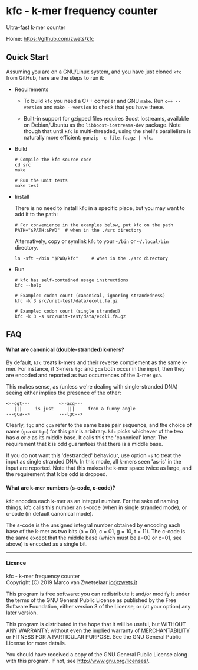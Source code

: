 # kfc - k-mer frequency counter

Ultra-fast k-mer counter

Home: https://github.com/zwets/kfc

 
## Quick Start

Assuming you are on a GNU/Linux system, and you have just cloned `kfc` from
GitHub, here are the steps to run it:

* Requirements

  - To build `kfc` you need a C++ compiler and GNU `make`.  Run `c++ --version`
  and `make --version` to check that you have these.

  - Built-in support for gzipped files requires Boost Iostreams, available on
  Debian/Ubuntu as the `libboost-iostreams-dev` package.  Note though that
  until `kfc` is multi-threaded, using the shell's parallelism is naturally
  more efficient: `gunzip -c file.fa.gz | kfc`.


* Build

      # Compile the kfc source code
      cd src
      make

      # Run the unit tests
      make test

* Install

  There is no need to install `kfc` in a specific place, but you may want to
  add it to the path:

      # For convenience in the examples below, put kfc on the path
      PATH="$PATH:$PWD"  # when in the ./src directory

  Alternatively, copy or symlink `kfc` to your `~/bin` or `~/.local/bin` directory.

      ln -sft ~/bin "$PWD/kfc"     # when in the ./src directory

* Run

      # kfc has self-contained usage instructions
      kfc --help

      # Example: codon count (canonical, ignoring strandedness)
      kfc -k 3 src/unit-test/data/ecoli.fa.gz

      # Example: codon count (single stranded)
      kfc -k 3 -s src/unit-test/data/ecoli.fa.gz


## FAQ

#### What are canonical (double-stranded) k-mers?

By default, `kfc` treats k-mers and their reverse complement as the same k-mer.
For instance, if 3-mers `tgc` and `gca` both occur in the input, then they are
encoded and reported as two occurrences of the 3-mer `gca`.

This makes sense, as (unless we're dealing with single-stranded DNA) seeing
either implies the presence of the other:

    <--cgt---           <--acg---
       |||     is just     |||     from a funny angle
    ---gca-->           ---tgc-->

Clearly, `tgc` and `gca` refer to the same base pair sequence, and the choice
of name (`gca` or `tgc`) for this pair is arbitrary.  `kfc` picks whichever
of the two has *a* or *c* as its middle base.  It calls this the 'canonical'
kmer.  The requirement that k is odd guarantees that there ís a middle base.

If you do not want this 'destranded' behaviour, use option `-s` to treat the
input as single stranded DNA.  In this mode, all k-mers seen 'as-is' in the
input are reported.  Note that this makes the k-mer space twice as large, and
the requirement that k be odd is dropped.


#### What are k-mer numbers (s-code, c-code)?

`kfc` encodes each k-mer as an integral number.  For the sake of naming things,
kfc calls this number an s-code (when in single stranded mode), or c-code (in
default canonical mode).

The s-code is the unsigned integral number obtained by encoding each base of
the k-mer as two bits (a = 00, c = 01, g = 10, t = 11).  The c-code is the
same except that the middle base (which must be a=00 or c=01, see above) is
encoded as a single bit.


---

#### Licence

kfc - k-mer frequency counter  
Copyright (C) 2019  Marco van Zwetselaar <io@zwets.it>

This program is free software: you can redistribute it and/or modify
it under the terms of the GNU General Public License as published by
the Free Software Foundation, either version 3 of the License, or
(at your option) any later version.

This program is distributed in the hope that it will be useful,
but WITHOUT ANY WARRANTY; without even the implied warranty of
MERCHANTABILITY or FITNESS FOR A PARTICULAR PURPOSE.  See the
GNU General Public License for more details.

You should have received a copy of the GNU General Public License
along with this program.  If not, see <http://www.gnu.org/licenses/>.

